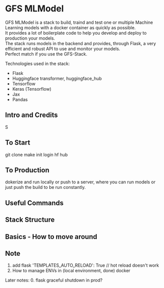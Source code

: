 # GFS MLModel

GFS MLModel is a stack to build, traind and test one or multiple Machine Learning models with a docker container as quickly as possible.  
It provides a lot of boilerplate code to help you develop and deploy to production your models.  
The stack runs models in the backend and provides, through Flask, a very efficient and robust API to use and monitor your models.  
Perfect match if you use the GFS-Stack.

Technologies used in the stack:

-   Flask
-   Huggingface
    transformer, huggingface_hub
-   Tensorflow
-   Keras (Tensorflow)
-   Jax
-   Pandas

## Intro and Credits

S

## To Start

git clone
make init
login hf hub

## To Production

dokerize and run locally or push to a server, where you can run models or just push the build to be run constantly.

## Useful Commands

## Stack Structure

## Basics - How to move around

## Note

1. add flask 'TEMPLATES_AUTO_RELOAD': True // hot reload doesn't work
2. How to manage ENVs in (local environment, done) docker

Later notes: 0. flask graceful shutdown in prod?
